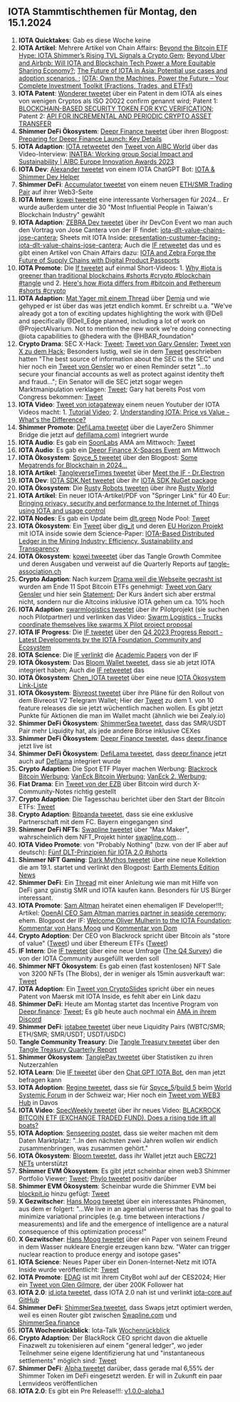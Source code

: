 ## IOTA Stammtischthemen für Montag, den 15.1.2024

1. **IOTA Quicktakes**: Gab es diese Woche keine
2. **IOTA Artikel**: Mehrere Artikel von Chain Affairs: [Beyond the Bitcoin ETF Hype: IOTA Shimmer’s Rising TVL Signals a Crypto Gem](https://chainaffairs.com/beyond-the-bitcoin-etf-hype-iota-shimmers-rising-tvl-signals-a-crypto-gem/); [Beyond Uber and Airbnb: Will IOTA and Blockchain Tech Power a More Equitable Sharing Economy?](https://chainaffairs.com/beyond-uber-and-airbnb-will-iota-and-blockchain-tech-power-a-more-equitable-sharing-economy/); [The Future of IOTA in Asia: Potential use cases and adoption scenarios. ](https://chainaffairs.com/the-future-of-iota-in-asia-potential-use-cases-and-adoption-scenarios/); [IOTA: Own the Machines, Power the Future – Your Complete Investment Toolkit (Fractions, Trades, and ETFs!)](https://chainaffairs.com/iota-own-the-machines-power-the-future-your-complete-investment-toolkit-fractions-trades-and-etfs/)
3. **IOTA Patent**: [Wonderer tweetet](https://x.com/Wondere12985276/status/1744412487418617973?s=20) über ein Patent in dem IOTA als eines von wenigen Cryptos als ISO 20022 confirm genannt wird; Patent 1: [BLOCKCHAIN-BASED SECURITY TOKEN FOR KYC VERIFICATION](https://worldwide.espacenet.com/patent/search/family/089323139/publication/US2023419309A1?q=pn%3DUS2023419309A1); Patent 2: [API FOR INCREMENTAL AND PERIODIC CRYPTO ASSET TRANSFER](https://worldwide.espacenet.com/patent/search/family/089323130/publication/US2023419302A1?q=pn%3DUS2023419302A1)
4. **Shimmer DeFi Ökosystem**: [Deepr Finance tweetet](https://x.com/DeeprFinance/status/1744404225486975138?s=20) über ihren Blogpost: [Preparing for Deepr Finance Launch: Key Details](https://medium.com/@Deepr.Finance/preparing-for-deepr-finance-launch-key-details-639f8488c44d)
5. **IOTA Adaption**: [IOTA retweetet](https://x.com/iota/status/1744671947839897880?s=20) den [Tweet von AIBC World](https://twitter.com/AIBC_World/status/1744660283572773199) über das Video-Interview: [INATBA: Working group Social Impact and Sustainability | AIBC Europe Innovation Awards 2023](https://www.youtube.com/watch?v=kefWVvCKsjw&t=1s)
6. **IOTA Dev**: [Alexander tweetet](https://x.com/shortaktien/status/1744683645854486775?s=20) von einem IOTA ChatGPT Bot: [IOTA & Shimmer Dev Helper](https://chat.openai.com/g/g-mC9q6fI71-iota-shimmer-dev-helper)
7. **Shimmer DeFi**: [Accumulator tweetet](https://x.com/ACCU_DeFi/status/1744741568794489178?s=20) von einem neuen [ETH/SMR Trading Pair](https://app.accumulator.finance/vaults/shimmer-shimmer-eth) auf ihrer Web3-Seite
8. **IOTA Intern**: [kowei tweetet](https://x.com/kowei1995/status/1741797552692109481?s=20) eine interessante Vorhersagen für 2024... Er wurde außerdem unter die 30 "Most Influential People in Taiwan's Blockchain Industry" gewählt
9. **IOTA Adaption**: [ZEBRA Dev tweetet](https://x.com/ZebraDevs/status/1744758692187193551?s=20) über ihr DevCon Event wo man auch den Vortrag von Jose Cantera von der IF findet: [iota-dlt-value-chains-jose-cantera](https://www.zebra.com/content/dam/zebra_dam/en/video/web-production/zebra%20devcon2023-video-ats-iota-dlt-value-chains-jose-cantera-en-us.mp4.mp4); Sheets mit IOTA Inside: [presentation-custumer-facing-iota-dlt-value-chains-jose-cantera](https://www.zebra.com/content/dam/zebra_dam/en/presentation/customer-facing/zebra-devcon2023-presentation-custumer-facing-iota-dlt-value-chains-jose-cantera-en-us.pdf); Auch die [IF retweetet](https://x.com/iota/status/1745520971279163899?s=20) das und es gibt einen Artikel von Chain Affairs dazu: [IOTA and Zebra Forge the Future of Supply Chains with Digital Product Passports](https://chainaffairs.com/iota-and-zebra-forge-the-future-of-supply-chains-with-digital-product-passports/)
10. **IOTA Promote**: Die [If tweetet](https://x.com/iota/status/1744766143456284709?s=20) auf einmal Short-Videos: 1. [Why #iota is greener than traditional blockchains #shorts #crypto #blockchain #tangle](https://twitter.com/i/status/1744766143456284709) und 2. [Here's how #iota differs from #bitcoin and #ethereum #shorts #crypto](https://www.youtube.com/shorts/Yhj_zOYvZJ4)
11. **IOTA Adaption**: [Mat Yager mit einem Thread](https://x.com/Mat_Yarger/status/1744789999105499574?s=20) über [Demia](https://twitter.com/_Demia) und wie gehyped er ist über das was jetzt endlich kommt. Er schreibt u.a. "We've already got a ton of exciting updates highlighting the work with @Dell and specifically @Dell_Edge planned, including a lot of work on @ProjectAlvarium. Not to mention the new work we're doing connecting @iota capabilities to @hedera with the @HBAR_foundation"
12. **Crypto Drama**: SEC X-Hack: [Tweet](https://x.com/WatcherGuru/status/1744834711803789332?s=20); [Tweet von Gary Gensler](https://x.com/GaryGensler/status/1744833049064288387?s=20); [Tweet von X zu dem Hack](https://x.com/BitcoinMagazine/status/1744925980827713572?s=20); Besonders lustig, weil sie in dem [Tweet](https://x.com/SECGov/status/1714020932509982771?s=20) geschrieben hatten "The best source of information about the SEC is the SEC" und hier noch ein [Tweet von Gensler](https://x.com/GaryGensler/status/1716786621847392497?s=20) wo er einen Reminder setzt "...to secure your financial accounts as well as protect against identity theft and fraud..."; Ein Senator will die SEC jetzt sogar wegen Marktmanipulation verklagen: [Tweet](https://x.com/SenatorHagerty/status/1744843824654885024?s=20); Gary hat bereits Post vom Congress bekommen: [Tweet](https://x.com/Crypto_Crib_/status/1745039643840500220?s=20)
13. **IOTA Video**: [Tweet von iotagateway](https://x.com/iotagateway/status/1744755132921688473?s=20) einem neuen Youtuber der IOTA Videos macht: 1. [Tutorial Video](https://youtu.be/VFlvzNzfesM); 2. [Understanding IOTA: Price vs Value - What's the Difference?](https://www.youtube.com/watch?v=i7Yn2-xNyt0)
14.  **Shimmer Promote**: [DefiLama tweetet](https://x.com/DefiLlama/status/1744891157136785663?s=20) über die LayerZero Shimmer Bridge die jetzt auf [defillama.com)](https://defillama.com/) integriert wurde
15.  **IOTA Audio**: Es gab ein [SoonLabs](https://twitter.com/soon_labs) AMA am Mittwoch: [Tweet](https://x.com/soon_labs/status/1745143575195889995?s=20)
16.  **IOTA Audio**: Es gab ein [Deepr Finance X-Spaces Event](https://x.com/DeeprFinance/status/1744341203741556934?s=20) am Mittwoch
17.  **IOTA Ökosystem**: [Spyce_5 tweetet](https://x.com/SPYCE_5/status/1745006479365607442?s=20) über den Blogpost: [Some Megatrends for Blockchain in 2024...](https://spyce5.com/trends/some-megatrends-for-blockchain-in-2024/)
18.  **IOTA Artikel**: [TangleverseTimes tweetet](https://x.com/TangleverseWeb/status/1745073142786126183?s=20) über [Meet the IF - Dr.Electron](https://times.tangleverse.io/meet-the-if-dr-electron/)
19.  **IOTA Dev**: [IOTA SDK.Net tweetet](https://x.com/iotawalletnet/status/1745086381657932111?s=20) über ihr [IOTA SDK NuGet package](https://www.nuget.org/packages/IotaSDK/)
20.  **IOTA Ökosystem**: Die [Rusty Robots tweeten](https://x.com/RustyRobotCC/status/1745094548966019185?s=20) über ihre [Rusty World](https://docs.rustyrobot.io/rrcc-dapp/features/rusty-world)
21.  **IOTA Artikel**: Ein neuer IOTA-Artikel/PDF von "Springer Link" für 40 Eur: [Bringing privacy, security and performance to the Internet of Things using IOTA and usage control](https://link.springer.com/article/10.1007/s12243-023-01005-1)
22.  **IOTA Nodes**: Es gab ein Update beim [dlt.green](https://twitter.com/dlt_green) Node Pool: [Tweet](https://x.com/dlt_green/status/1745223075325473134?s=20)
23.  **IOTA Ökosystem**: Ein [Tweet](https://x.com/iotaBolt/status/1745300612642664930?s=20) über [dig_it](https://digit-h2020.eu/) und deren [EU Horizon Projekt](https://cordis.europa.eu/project/id/869529) mit IOTA inside sowie dem Science-Paper: [IOTA-Based Distributed Ledger in the Mining Industry: Efficiency, Sustainability and Transparency](https://www.preprints.org/manuscript/202401.0650/v1)
24.  **IOTA Ökosystem**: [kowei tweeetet](https://x.com/kowei1995/status/1697103025477996945?s=20) über das Tangle Growth Commitee und deren Ausgaben und verweist auf die Quarterly Reports auf [tangle-association.ch](https://tangle-association.ch/)
25.  **Crypto Adaption**: Nach kurzem [Drama weil die Webseite gecrasht ist](https://x.com/hoss_crypto/status/1745187080219591110?s=20) wurden am Ende 11 Spot Bitcoin ETFs genehmigt: [Tweet von Gary Gensler](https://x.com/BitcoinMagazine/status/1745198148862046507?s=20) und hier sein [Statement](https://www.sec.gov/news/statement/gensler-statement-spot-bitcoin-011023); Der Kurs ändert sich aber erstmal nicht, sondern nur die Altcoins inklusive IOTA gehen um ca. 10% hoch
26.  **IOTA Adaption**: [swarmlogistics tweetet](https://x.com/SwarmLogistics/status/1745175175828566221?s=20) über ihr Pilotprojekt (sie suchen noch Pilotpartner) und verlinken das Video: [Swarm Logistics - Trucks coordinate themselves like swarms X Pilot project proposal](https://www.youtube.com/watch?v=gPODMu8_JJk&t=2s)
27.  **IOTA IF Progress**: Die [IF tweetet](https://x.com/iota/status/1745445465087434951?s=20) über den [Q4 2023 Progress Report - Latest Developments by the IOTA Foundation, Community and Ecosystem](https://blog.iota.org/q4-2023-progress-report/)
28.  **IOTA Science**: Die [IF verlinkt](https://x.com/iota/status/1745490757421502843?s=20) die [Academic Papers](https://www.iota.org/foundation/research-papers) von der IF
29.  **IOTA Ökosystem**: Das [Bloom Wallet tweetet](https://x.com/bloomwalletio/status/1745140859270529140?s=20), dass sie ab jetzt IOTA integriert haben; Auch die [IF retweetet](https://x.com/iota/status/1745328972508872975?s=20) das
30.  **IOTA Ökosystem**: [Chen_IOTA tweetet](https://x.com/Chen_IOTA/status/1745351795407560846?s=20) über eine neue [IOTA Ökosystem Link-Liste](https://linktr.ee/IOTA.Shimmer?utm_source=linktree_profile_share)
31.  **IOTA Ökosystem**: [Bivreost tweetet](https://x.com/bivreost/status/1745345392542130337?s=20) über ihre Pläne für den Rollout von dem Bivreost V2 Telegram Wallet; Hier der [Tweet](https://x.com/bivreost/status/1745709811528835486?s=20) zu dem 1. von 10 feature releases die sie jetzt wüchentlich machen wollen. Es gibt jetzt Punkte für Aktionen die man im Wallet macht (ähnlich wie bei Zealy.io)
32.  **Shimmer DeFi Ökosystem**: [ShimmerSea tweetet](https://x.com/ShimmerSeaDEX/status/1745412742591193160?s=20), dass das SMR/USDT Pair mehr Liquidity hat, als jede andere Börse inklusive CEXes
33.  **Shimmer DeFi Ökosystem**: [Deepr Finance tweetet](https://x.com/DeeprFinance/status/1745506014223348075?s=20), dass [deepr.finance](https://www.deepr.finance/) jetzt live ist
34.  **Shimmer DeFi Ökosystem**: [DefiLama tweetet](https://x.com/DefiLlama/status/1745588752594911441?s=20), dass [deepr.finance](https://www.deepr.finance/dashboard) jetzt auch auf [Defilama](https://defillama.com/chain/ShimmerEVM) integriert wurde
35.  **Crypto Adaption**: Die Spot ETF Player machen Werbung: [Blackrock Bitcoin Werbung](https://x.com/bramk/status/1745376671732039974?s=20); [VanEck Bitcoin Werbung](https://x.com/BTC_Archive/status/1745503976106193295?s=20); [VanEck 2. Werbung](https://x.com/BTC_Archive/status/1746176672527728810?s=20); 
36.  **Fiat Drama**: Ein [Tweet von der EZB](https://x.com/bullish_btc/status/1745471696415473973?s=20) über Bitcoin wird durch X-Community-Notes richtig gestellt
37.  **Crypto Adaption**: Die Tagesschau berichtet über den Start der Bitcoin ETFs: [Tweet](https://x.com/BitcoinDACH/status/1745426928612368750?s=20)
38.  **Crypto Adaption**: [Bitpanda tweetet](https://x.com/Bitpanda/status/1745735268437549112?s=20), dass sie eine exklusive Partnerschaft mit dem FC. Bayern eingegangen sind
39.  **Shimmer DeFi NFTs**: [Swapline tweetet](https://x.com/SwaplineDEX/status/1745732779139018787?s=20) über "Max Maker", wahrscheinlich dem NFT_Projekt hinter [swapline.com](https://swapline.com/home)...
40.  **IOTA Video Promote**: von "Probably Nothing" (bzw. von der IF aber auf deutsch): [Fünf DLT-Prinzipien für IOTA 2.0 #shorts](https://www.youtube.com/watch?v=149DpfsC4YM)
41.  **Shimmer NFT Gaming**: [Dark Mythos tweetet](https://x.com/DarkMythosIOTA/status/1745727881391583643?s=20) über eine neue Kollektion die am 19.1. startet und verlinkt den Blogpost: [Earth Elements Edition News](https://dark-mythos.com/earths-elements-edition-news/)
42.  **Shimmer DeFi**: Ein [Thread](https://x.com/LTRIasbestIcan/status/1745489386920149177?s=20) mit einer Anleitung wie man mit Hilfe von DeFi ganz günstig SMR und IOTA kaufen kann. Besonders für US Bürger interessant.
43.  **IOTA Promote**: [Sam Altman](https://de.wikipedia.org/wiki/Sam_Altman) heiratet einen ehemaligen IF Developer!!!; Artikel: [OpenAI CEO Sam Altman marries partner in seaside ceremony](https://www.nbcnews.com/tech/tech-news/sam-altman-oliver-mulherin-ollie-wedding-married-partner-boyfriend-rcna133512); ehem. Blogpost der IF: [Welcome Oliver Mulherin to the IOTA Foundation](https://blog.iota.org/welcome-oliver-mulherin-to-the-iota-foundation-a09918bb47f8/); [Kommentar von Hans Moog](https://x.com/hus_qy/status/1745802937815666788?s=20) und [Kommentar von Dom](https://x.com/Vrom14286662/status/1745763720272195723?s=20)
44.  **Crypto Adoption**: Der CEO von Blackrock spricht über Bitcoin als "store of value" ([Tweet](https://x.com/GRDecter/status/1745812373317824720?s=20)) und über Ethereum ETFs ([Tweet](https://x.com/Cryptik1E/status/1745776244745289934?s=20))
45.  **IF Intern**: Die [IF tweetet](https://x.com/iota/status/1745807845918916717?s=20) über eine neue Umfrage ([The Q4 Survey](https://tally.so/r/n9ZzDX)) die von der IOTA Community ausgefüllt werden soll
46.  **Shimmer NFT Ökosystem**: Es gab einen (fast kostenlosen) NFT Sale von 3200 NFTs (The Blobs), der in weniger als 15min ausverkauft war: [Tweet](https://x.com/0xBlobsNFT/status/1745558962542354488?s=20)
47.  **IOTA Adoption**: Ein [Tweet von CryptoSlides](https://x.com/crypto_slides/status/1745779846800695306?s=20) spricht über ein neues Patent von Maersk mit IOTA Inside, es fehlt aber ein Link dazu
48.  **Shimmer DeFi**: Heute am Montag startet das Incentive Program von [Deepr.finance](https://www.deepr.finance/): [Tweet](https://x.com/DeeprFinance/status/1745822749820334267?s=20); Es gib heute auch nochmal ein [AMA in ihrem Discord](https://x.com/DeeprFinance/status/1745848522719572132?s=20)
49.  **Shimmer DeFi**: [iotabee tweetet](https://x.com/iotabee/status/1746067453971738640?s=20) über neue Liquidity Pairs (WBTC/SMR; ETH/SMR; SMR/USDT; USDT/USDC)
50.  **Tangle Community Treasury**: Die [Tangle Treasury tweetet](https://x.com/TangleTreasury/status/1746031936512872505?s=20) über den [Tangle Treasury Quarterly Report](https://www.canva.com/design/DAF0GbngJGI/QIAFVqjc8a4Huh78tSMpyw/view?utm_content=DAF0GbngJGI&utm_campaign=designshare&utm_medium=link&utm_source=editor)
51.  **Shimmer Ökosystem**: [TanglePay tweetet](https://x.com/tanglepaycom/status/1746075241208860984?s=20) über Statistiken zu ihren Nutzerzahlen
52.  **IOTA Learn**: Die [IF tweetet](https://x.com/iota/status/1746124938069577786?s=20) über den [Chat GPT IOTA Bot](https://t.co/0UhVO5yyBt), den man jetzt befragen kann 
53.  **IOTA Adoption**: [Regine tweetet](https://x.com/Energine/status/1746117038806872185?s=20), dass sie für [Spyce_5](https://twitter.com/SPYCE_5)/[build 5](https://twitter.com/build5tech) beim [World Systemic Forum](https://thesystemchange.org/world-systemic-forum/) in der Schweiz war; Hier noch ein [Tweet vom WEB3 Hub](https://x.com/Energine/status/1746868313366450415?s=20) in Davos
54.  **IOTA Video**: [SpecWeekly tweetet](https://x.com/SpecWeekly/status/1746158832278188400?s=20) über ihr neues Video: [BLACKROCK BITCOIN ETF (EXCHANGE TRADED FUND). Does a rising tide lift all boats?](https://www.youtube.com/watch?v=2nh3QnqpkGM)
55.  **IOTA Adoption**: [Senseering postet](https://www.linkedin.com/posts/senseering_blockchain4datenmarktplatznrw-activity-7150124859098857473-joD-/?utm_source=share&utm_medium=member_android), dass sie weiter machen mit dem Daten Marktplatz: "..In den nächsten zwei Jahren wollen wir endlich zusammenbringen, was zusammen gehört."
56.  **IOTA Ökosystem**: [Bloom tweetet](https://x.com/bloomwalletio/status/1746244000816796035?s=20), dass ihr Wallet jetzt auch [ERC721 NFTs](https://ethereum.org/de/developers/docs/standards/tokens/erc-721) unterstützt
57.  **Shimmer EVM Ökosystem**: Es gibt jetzt scheinbar einen web3 Shimmer Portfolio Viewer: [Tweet](https://x.com/vfat_io/status/1746246306534748607?s=20); [Phylo tweetet](https://x.com/PhyloIota/status/1746317287915917745?s=20) positiv darüber
58.  **Shimmer EVM Ökosystem**: Scheinbar wurde die Shimmer EVM bei [blockpit.io](https://www.blockpit.io/) hinzu gefügt: [Tweet](https://x.com/Wondere12985276/status/1746488755823739108?s=20)
59.  **X Gezwitscher**: [Hans Moog tweetet](https://x.com/hus_qy/status/1746390295783031169?s=20) über ein interessantes Phänomen, aus dem er folgert: "...We live in an agential universe that has the goal to minimize variational principles (e.g. time between interactions / measurements) and life and the emergence of intelligence are a natural consequence of this optimization process!"
60.  **X Gezwitscher**: [Hans Moog tweetet](https://x.com/hus_qy/status/1745979390331134461?s=20) über ein Paper von seinem Freund in dem Wasser nukleare Energie erzeugen kann bzw. "Water can trigger nuclear reaction to produce energy and isotope gases"
61.  **IOTA Science**: Neues Paper über ein Donen-Internet-Netz mit IOTA Inside wurde veröffentlicht: [Tweet](https://x.com/GM__INV/status/1746573995900616712?s=20)
62.  **IOTA Promote**: [EDAG](https://twitter.com/EDAGGroup) ist mit ihrem CityBot wohl auf der CES2024; Hier ein [Tweet von Glen Gilmore](https://x.com/GlenGilmore/status/1746598856693895389?s=20), der über 200K Follower hat
63.  **IOTA 2.0**: [id.iota tweetet](https://x.com/id_iota/status/1746654672373326149?s=20), dass IOTA 2.0 nah ist und verlinkt [iota-core auf GitHub](https://github.com/orgs/iotaledger/projects/39/views/8?sliceBy%5Bvalue%5D=v1.0.0-beta)
64.  **Shimmer DeFi**: [ShimmerSea tweetet](https://x.com/ShimmerSeaDEX/status/1746796861607104544?s=20), dass Swaps jetzt optimiert werden, weil es einen Router gibt zwischen [Swapline.com](https://swapline.com/home) und [ShimmerSea.finance](https://shimmersea.finance/)
65.  **IOTA Wochenrückblick**: Iota-Talk [Wochenrückblick](https://www.iota-talk.com/index.php?article/358-wochenr%C3%BCckblick-vom-7-bis-13-januar-2024/)
66.  **Crypto Adaption**: Der BlackRock CEO spricht davon die aktuelle Finazwelt zu tokenisieren auf einem "general ledger", wo jeder Teilnehmer seine eigene Identifizierung hat und "instantaneous settlements" möglich sind: [Tweet](https://twitter.com/RadarHits/status/1746155031265489197)
67.  **Shimmer DeFi**: [Alpha tweetet](https://x.com/0xAlphaRho/status/1746868791806455857?s=20) darüber, dass gerade mal 6,55% der Shimmer Token im DeFi eingesetzt werden. Er will in Zukunft ein paar Lernvideos veröffentlichen
68.  **IOTA 2.0**: Es gibt ein Pre Release!!!: [v1.0.0-alpha.1](https://github.com/iotaledger/iota-core/releases/tag/v1.0.0-alpha.1)
